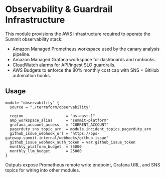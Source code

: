# Observability & Guardrail Infrastructure

This module provisions the AWS infrastructure required to operate the Summit observability stack:

- Amazon Managed Prometheus workspace used by the canary analysis pipeline.
- Amazon Managed Grafana workspace for dashboards and runbooks.
- CloudWatch alarms for API/ingest SLO guardrails.
- AWS Budgets to enforce the 80% monthly cost cap with SNS + GitHub automation hooks.

## Usage

```hcl
module "observability" {
  source = "./terraform/observability"

  region                   = "us-east-1"
  amp_workspace_alias      = "summit-platform"
  grafana_account_access   = "CURRENT_ACCOUNT"
  pagerduty_sns_topic_arn  = module.incident_topics.pagerduty_arn
  github_issue_webhook_url = "https://ops-gateway.summit.internal/webhooks/github-issue"
  github_issue_webhook_auth_token = var.github_issue_token
  monthly_platform_budget  = 75000
  monthly_llm_budget       = 25000
}
```

Outputs expose Prometheus remote write endpoint, Grafana URL, and SNS topics for wiring into other modules.
